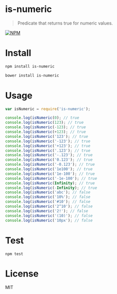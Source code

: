# is-numeric

> Predicate that returns true for numeric values.

[![NPM](https://nodei.co/npm/is-numeric.png)](https://nodei.co/npm/is-numeric)

# Install

```bash
npm install is-numeric
```

```bash
bower install is-numeric
```

# Usage

```javascript
var isNumeric = require('is-numeric');

console.log(isNumeric(0); // true
console.log(isNumeric(123); // true
console.log(isNumeric(-123); // true
console.log(isNumeric(+123); // true
console.log(isNumeric('123'); // true
console.log(isNumeric('-123'); // true
console.log(isNumeric('+123'); // true
console.log(isNumeric('.123'); // true
console.log(isNumeric('-.123'); // true
console.log(isNumeric('0.123'); // true
console.log(isNumeric('-0.123'); // true
console.log(isNumeric('1e100'); // true
console.log(isNumeric('1e-100'); // true
console.log(isNumeric('-1e-100'); // true
console.log(isNumeric(Infinity); // true
console.log(isNumeric(-Infinity); // true
console.log(isNumeric('abc'); // false
console.log(isNumeric('10%'); // false
console.log(isNumeric('#10'); // false
console.log(isNumeric('2^10'); // false
console.log(isNumeric('2!'); // false
console.log(isNumeric('(10)'); // false
console.log(isNumeric('10px'); // false
```

# Test

```
npm test
```

# License

MIT
